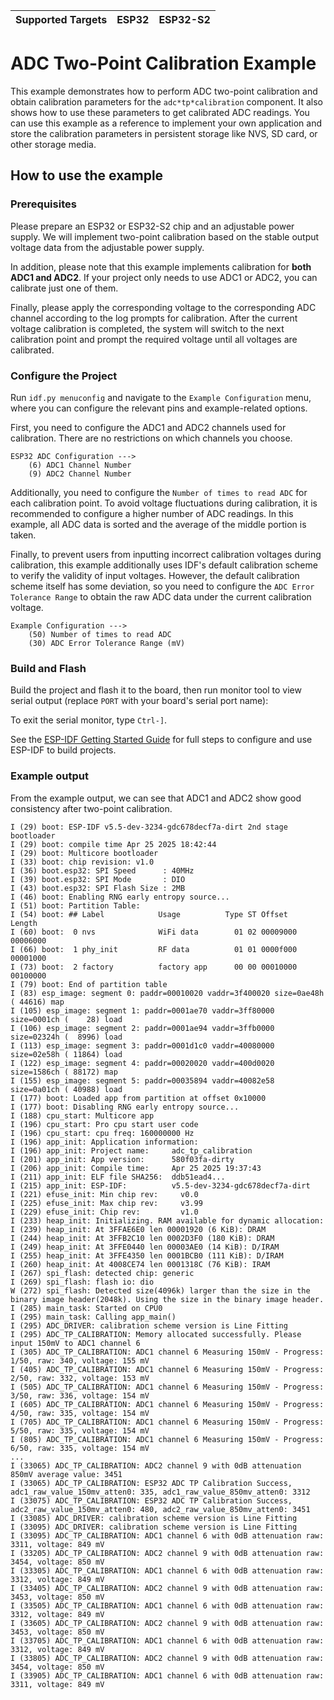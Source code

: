 | Supported Targets | ESP32 | ESP32-S2 |
| ----------------- | ----- | -------- |

# ADC Two-Point Calibration Example

This example demonstrates how to perform ADC two-point calibration and obtain calibration parameters for the `adc*tp*calibration` component. It also shows how to use these parameters to get calibrated ADC readings. You can use this example as a reference to implement your own application and store the calibration parameters in persistent storage like NVS, SD card, or other storage media.

## How to use the example

### Prerequisites

Please prepare an ESP32 or ESP32-S2 chip and an adjustable power supply. We will implement two-point calibration based on the stable output voltage data from the adjustable power supply.

In addition, please note that this example implements calibration for **both ADC1 and ADC2**. If your project only needs to use ADC1 or ADC2, you can calibrate just one of them.

Finally, please apply the corresponding voltage to the corresponding ADC channel according to the log prompts for calibration. After the current voltage calibration is completed, the system will switch to the next calibration point and prompt the required voltage until all voltages are calibrated.

### Configure the Project

Run `idf.py menuconfig` and navigate to the `Example Configuration` menu, where you can configure the relevant pins and example-related options.

First, you need to configure the ADC1 and ADC2 channels used for calibration. There are no restrictions on which channels you choose.

```
ESP32 ADC Configuration --->
    (6) ADC1 Channel Number
    (9) ADC2 Channel Number
```

Additionally, you need to configure the ``Number of times to read ADC`` for each calibration point. To avoid voltage fluctuations during calibration, it is recommended to configure a higher number of ADC readings. In this example, all ADC data is sorted and the average of the middle portion is taken. 

Finally, to prevent users from inputting incorrect calibration voltages during calibration, this example additionally uses IDF's default calibration scheme to verify the validity of input voltages. However, the default calibration scheme itself has some deviation, so you need to configure the ``ADC Error Tolerance Range`` to obtain the raw ADC data under the current calibration voltage.

```
Example Configuration --->
    (50) Number of times to read ADC
    (30) ADC Error Tolerance Range (mV)
```

### Build and Flash

Build the project and flash it to the board, then run monitor tool to view serial output (replace `PORT` with your board's serial port name):

To exit the serial monitor, type ``Ctrl-]``.

See the [ESP-IDF Getting Started Guide](https://docs.espressif.com/projects/esp-idf/en/latest/get-started/index.html) for full steps to configure and use ESP-IDF to build projects.

### Example output

From the example output, we can see that ADC1 and ADC2 show good consistency after two-point calibration.

```
I (29) boot: ESP-IDF v5.5-dev-3234-gdc678decf7a-dirt 2nd stage bootloader
I (29) boot: compile time Apr 25 2025 18:42:44
I (29) boot: Multicore bootloader
I (33) boot: chip revision: v1.0
I (36) boot.esp32: SPI Speed      : 40MHz
I (39) boot.esp32: SPI Mode       : DIO
I (43) boot.esp32: SPI Flash Size : 2MB
I (46) boot: Enabling RNG early entropy source...
I (51) boot: Partition Table:
I (54) boot: ## Label            Usage          Type ST Offset   Length
I (60) boot:  0 nvs              WiFi data        01 02 00009000 00006000
I (66) boot:  1 phy_init         RF data          01 01 0000f000 00001000
I (73) boot:  2 factory          factory app      00 00 00010000 00100000
I (79) boot: End of partition table
I (83) esp_image: segment 0: paddr=00010020 vaddr=3f400020 size=0ae48h ( 44616) map
I (105) esp_image: segment 1: paddr=0001ae70 vaddr=3ff80000 size=0001ch (    28) load
I (106) esp_image: segment 2: paddr=0001ae94 vaddr=3ffb0000 size=02324h (  8996) load
I (113) esp_image: segment 3: paddr=0001d1c0 vaddr=40080000 size=02e58h ( 11864) load
I (122) esp_image: segment 4: paddr=00020020 vaddr=400d0020 size=1586ch ( 88172) map
I (155) esp_image: segment 5: paddr=00035894 vaddr=40082e58 size=0a01ch ( 40988) load
I (177) boot: Loaded app from partition at offset 0x10000
I (177) boot: Disabling RNG early entropy source...
I (188) cpu_start: Multicore app
I (196) cpu_start: Pro cpu start user code
I (196) cpu_start: cpu freq: 160000000 Hz
I (196) app_init: Application information:
I (196) app_init: Project name:     adc_tp_calibration
I (201) app_init: App version:      580f03fa-dirty
I (206) app_init: Compile time:     Apr 25 2025 19:37:43
I (211) app_init: ELF file SHA256:  ddb51ead4...
I (215) app_init: ESP-IDF:          v5.5-dev-3234-gdc678decf7a-dirt
I (221) efuse_init: Min chip rev:     v0.0
I (225) efuse_init: Max chip rev:     v3.99 
I (229) efuse_init: Chip rev:         v1.0
I (233) heap_init: Initializing. RAM available for dynamic allocation:
I (239) heap_init: At 3FFAE6E0 len 00001920 (6 KiB): DRAM
I (244) heap_init: At 3FFB2C10 len 0002D3F0 (180 KiB): DRAM
I (249) heap_init: At 3FFE0440 len 00003AE0 (14 KiB): D/IRAM
I (255) heap_init: At 3FFE4350 len 0001BCB0 (111 KiB): D/IRAM
I (260) heap_init: At 4008CE74 len 0001318C (76 KiB): IRAM
I (267) spi_flash: detected chip: generic
I (269) spi_flash: flash io: dio
W (272) spi_flash: Detected size(4096k) larger than the size in the binary image header(2048k). Using the size in the binary image header.
I (285) main_task: Started on CPU0
I (295) main_task: Calling app_main()
I (295) ADC_DRIVER: calibration scheme version is Line Fitting
I (295) ADC_TP_CALIBRATION: Memory allocated successfully. Please input 150mV to ADC1 channel 6
I (305) ADC_TP_CALIBRATION: ADC1 channel 6 Measuring 150mV - Progress: 1/50, raw: 340, voltage: 155 mV
I (405) ADC_TP_CALIBRATION: ADC1 channel 6 Measuring 150mV - Progress: 2/50, raw: 332, voltage: 153 mV
I (505) ADC_TP_CALIBRATION: ADC1 channel 6 Measuring 150mV - Progress: 3/50, raw: 336, voltage: 154 mV
I (605) ADC_TP_CALIBRATION: ADC1 channel 6 Measuring 150mV - Progress: 4/50, raw: 335, voltage: 154 mV
I (705) ADC_TP_CALIBRATION: ADC1 channel 6 Measuring 150mV - Progress: 5/50, raw: 335, voltage: 154 mV
I (805) ADC_TP_CALIBRATION: ADC1 channel 6 Measuring 150mV - Progress: 6/50, raw: 335, voltage: 154 mV
...
I (33065) ADC_TP_CALIBRATION: ADC2 channel 9 with 0dB attenuation 850mV average value: 3451
I (33065) ADC_TP_CALIBRATION: ESP32 ADC TP Calibration Success, adc1_raw_value_150mv_atten0: 335, adc1_raw_value_850mv_atten0: 3312
I (33075) ADC_TP_CALIBRATION: ESP32 ADC TP Calibration Success, adc2_raw_value_150mv_atten0: 480, adc2_raw_value_850mv_atten0: 3451
I (33085) ADC_DRIVER: calibration scheme version is Line Fitting
I (33095) ADC_DRIVER: calibration scheme version is Line Fitting
I (33095) ADC_TP_CALIBRATION: ADC1 channel 6 with 0dB attenuation raw: 3311, voltage: 849 mV
I (33205) ADC_TP_CALIBRATION: ADC2 channel 9 with 0dB attenuation raw: 3454, voltage: 850 mV
I (33305) ADC_TP_CALIBRATION: ADC1 channel 6 with 0dB attenuation raw: 3312, voltage: 849 mV
I (33405) ADC_TP_CALIBRATION: ADC2 channel 9 with 0dB attenuation raw: 3453, voltage: 850 mV
I (33505) ADC_TP_CALIBRATION: ADC1 channel 6 with 0dB attenuation raw: 3312, voltage: 849 mV
I (33605) ADC_TP_CALIBRATION: ADC2 channel 9 with 0dB attenuation raw: 3453, voltage: 850 mV
I (33705) ADC_TP_CALIBRATION: ADC1 channel 6 with 0dB attenuation raw: 3312, voltage: 849 mV
I (33805) ADC_TP_CALIBRATION: ADC2 channel 9 with 0dB attenuation raw: 3454, voltage: 850 mV
I (33905) ADC_TP_CALIBRATION: ADC1 channel 6 with 0dB attenuation raw: 3311, voltage: 849 mV
```
